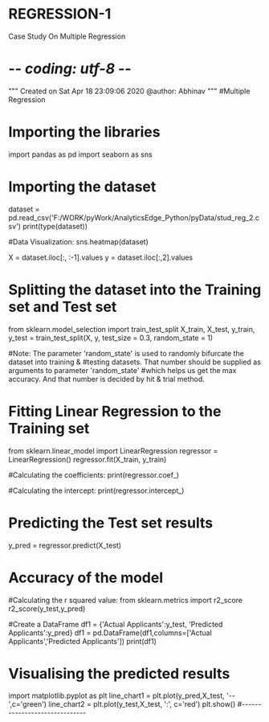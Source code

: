 # REGRESSION-1
Case Study On Multiple Regression
# -*- coding: utf-8 -*-
"""
Created on Sat Apr 18 23:09:06 2020
@author: Abhinav
"""
#Multiple Regression

# Importing the libraries
import pandas as pd
import seaborn as sns

# Importing the dataset
dataset = pd.read_csv('F:/WORK/pyWork/AnalyticsEdge_Python/pyData/stud_reg_2.csv')
print(type(dataset))

#Data Visualization:
sns.heatmap(dataset)

X = dataset.iloc[:, :-1].values
y = dataset.iloc[:,2].values

# Splitting the dataset into the Training set and Test set
from sklearn.model_selection import train_test_split
X_train, X_test, y_train, y_test = train_test_split(X, y, test_size = 0.3, random_state = 1)

#Note: The parameter 'random_state' is used to randomly bifurcate the dataset into training &
#testing datasets. That number should be supplied as arguments to parameter 'random_state'
#which helps us get the max accuracy. And that number is decided by hit & trial method.

# Fitting Linear Regression to the Training set
from sklearn.linear_model import LinearRegression
regressor = LinearRegression()
regressor.fit(X_train, y_train)

#Calculating the coefficients:
print(regressor.coef_)

#Calculating the intercept:
print(regressor.intercept_)

# Predicting the Test set results
y_pred = regressor.predict(X_test)

# Accuracy of the model

#Calculating the r squared value:
from sklearn.metrics import r2_score
r2_score(y_test,y_pred)

#Create a DataFrame
df1 = {'Actual Applicants':y_test,
'Predicted Applicants':y_pred}
df1 = pd.DataFrame(df1,columns=['Actual Applicants','Predicted Applicants'])
print(df1)

# Visualising the predicted results
import matplotlib.pyplot as plt
line_chart1 = plt.plot(y_pred,X_test, '--',c='green')
line_chart2 = plt.plot(y_test,X_test, ':', c='red')
plt.show()
#------------------------------ 
